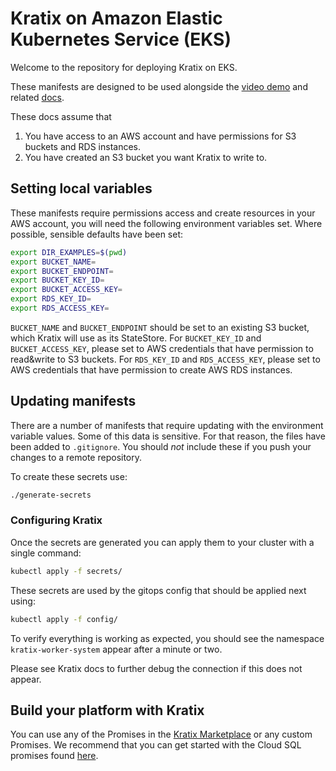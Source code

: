 # Kratix on Amazon Elastic Kubernetes Service (EKS)

Welcome to the repository for deploying Kratix on EKS.

These manifests are designed to be used alongside the [video demo](https://youtu.be/PSm_C4-dIvM)
and related [docs](https://docs.kratix.io/main/guides/installing-kratix-EKS).

These docs assume that
1. You have access to an AWS account and have permissions for S3 buckets and RDS instances.
2. You have created an S3 bucket you want Kratix to write to.

## Setting local variables

These manifests require permissions access and create resources in your AWS account, you will need the following environment variables set. Where possible, sensible defaults have been set:

```bash
export DIR_EXAMPLES=$(pwd)
export BUCKET_NAME=
export BUCKET_ENDPOINT=
export BUCKET_KEY_ID=
export BUCKET_ACCESS_KEY=
export RDS_KEY_ID=
export RDS_ACCESS_KEY=
```

`BUCKET_NAME` and `BUCKET_ENDPOINT` should be set to an existing S3 bucket, which Kratix will use as its StateStore.
For `BUCKET_KEY_ID` and `BUCKET_ACCESS_KEY`, please set to AWS credentials that have permission to read&write to S3 buckets.
For `RDS_KEY_ID` and `RDS_ACCESS_KEY`, please set to AWS credentials that have permission to create AWS RDS instances.

## Updating manifests

There are a number of manifests that require updating with the environment variable values.
Some of this data is sensitive. For that reason, the files have been added to
`.gitignore`. You should _not_ include these if you push your changes to a remote repository.

To create these secrets use:
```bash
./generate-secrets
```

### Configuring Kratix

Once the secrets are generated you can apply them to your cluster with a single command:
```bash
kubectl apply -f secrets/
```

These secrets are used by the gitops config that should be applied next using:
```bash
kubectl apply -f config/
```

To verify everything is working as expected, you should see the namespace `kratix-worker-system` appear after a minute or two.

Please see Kratix docs to further debug the connection if this does not appear.

## Build your platform with Kratix

You can use any of the Promises in the [Kratix Marketplace](https://docs.kratix.io/marketplace) or any custom Promises. We recommend that you can get started with the Cloud SQL promises found [here](https://github.com/syntasso/kratix-marketplace/tree/main/sql).
